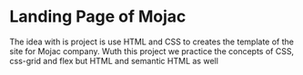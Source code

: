# Landing Page of Mojac

The idea with is project is use HTML and CSS to creates the template of the site for Mojac company. Wuth this project we practice the concepts of CSS, css-grid and flex but HTML and semantic HTML as well